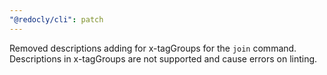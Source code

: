 ```yaml
---
"@redocly/cli": patch
---
```


Removed descriptions adding for x-tagGroups for the `join` command. Descriptions in x-tagGroups are not supported and cause errors on linting.
